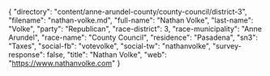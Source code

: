 {
  "directory": "content/anne-arundel-county/county-council/district-3",
  "filename": "nathan-volke.md",
  "full-name": "Nathan Volke",
  "last-name": "Volke",
  "party": "Republican",
  "race-district": 3,
  "race-municipality": "Anne Arundel",
  "race-name": "County Council",
  "residence": "Pasadena",
  "sn3": "Taxes",
  "social-fb": "votevolke",
  "social-tw": "nathanvolke",
  "survey-response": false,
  "title": "Nathan Volke",
  "web": "https://www.nathanvolke.com"
}
